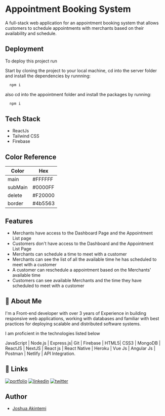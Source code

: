 
#  Appointment Booking System

A full-stack web application for an appointment booking system that allows customers to schedule appointments with merchants based on their availability and schedule.


## Deployment

To deploy this project run

Start by cloning the project to your local machine, cd into the server folder and install the dependencies by runnning:

```bash
  npm i
```

also cd into the appointment folder and install the packages by running:

```bash
  npm i
```


## Tech Stack

* ReactJs
* Tailwind CSS
* Firebase
## Color Reference

| Color             | Hex                                                                |
| ----------------- | ------------------------------------------------------------------ |
| main | #FFFFFF |
| subMain | #0000FF |
| delete | #F20000 |
| border | #4b5563 |


## Features

- Merchants have access to the Dashboard Page and the Appointment List page 
- Customers don't have access to the Dashboard and the Appointment List Page
- Merchants can schedule a time to meet with a customer
- Merchants can see the list of all the available time he has scheduled to meet with a customer
- A customer can reschedule a appointment based on the Merchants' available time
- Customers can see available Merchants and the time they have scheduled to meet with a customer




## 🚀 About Me
I'm a Front-end developer with over 3 years of Experience in building responsive web applications, working with databases and familiar with best practices for deploying scalable and distributed software systems. 

I am proficient in the technologies listed below


JavaScript | Node.js | Express.js| Git | Firebase | HTML5| CSS3 | MongoDB | ReactJS | NextJS | React js | React Native | Heroku | Vue Js | Angular Js | Postman | Netlify | API Integration.


## 🔗 Links
[![portfolio](https://img.shields.io/badge/my_portfolio-000?style=for-the-badge&logo=ko-fi&logoColor=white)](https://github.com/Joshjayboy)
[![linkedin](https://img.shields.io/badge/linkedin-0A66C2?style=for-the-badge&logo=linkedin&logoColor=white)](https://www.linkedin.com/in/joshua-akintemi-952ab419a/)
[![twitter](https://img.shields.io/badge/twitter-1DA1F2?style=for-the-badge&logo=twitter&logoColor=white)](https://x.com/JoshuaJayBoy)


## Author

- [Joshua Akintemi](https://github.com/Joshjayboy)

